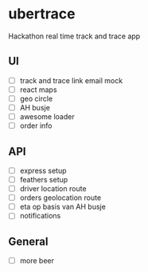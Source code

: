 # ubertrace
Hackathon real time track and trace app 

## UI 
- [ ] track and trace link email mock
- [ ] react maps
- [ ] geo circle
- [ ] AH busje
- [ ] awesome loader
- [ ] order info

## API 

- [ ] express setup
- [ ] feathers setup
- [ ] driver location route
- [ ] orders geolocation route
- [ ] eta op basis van AH busje
- [ ] notifications

## General
- [ ] more beer
